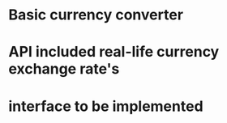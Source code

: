 # Basic currency converter
# API included real-life currency exchange rate's
# interface to be implemented
